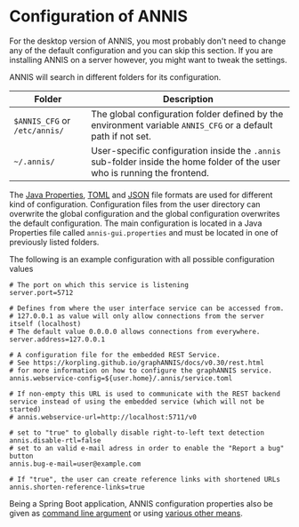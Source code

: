 # Configuration of ANNIS

For the desktop version of ANNIS, you most probably don't need to change any of the default configuration and you can skip this section.
If you are installing ANNIS on a server however, you might want to tweak the settings.

ANNIS will search in different folders for its configuration.

Folder | Description
------ | -----------
`$ANNIS_CFG` or `/etc/annis/` | The global configuration folder defined by the environment variable `ANNIS_CFG` or a default path if not set.
`~/.annis/` | User-specific configuration inside the `.annis` sub-folder inside the home folder of the user who is running the frontend.

The [Java Properties](http://en.wikipedia.org/w/index.php?title=.properties&oldid=521500688), [TOML](https://toml.io/) and [JSON](http://www.json.org/) file formats are used for different kind of configuration.
Configuration files from the user directory can overwrite the global configuration and the global configuration overwrites the
default configuration.
The main configuration is located in a Java Properties file called `annis-gui.properties` and must be located in one of previously listed folders.



The following is an example configuration with all possible configuration values
```properties
# The port on which this service is listening
server.port=5712

# Defines from where the user interface service can be accessed from.
# 127.0.0.1 as value will only allow connections from the server itself (localhost)
# The default value 0.0.0.0 allows connections from everywhere.
server.address=127.0.0.1

# A configuration file for the embedded REST Service. 
# See https://korpling.github.io/graphANNIS/docs/v0.30/rest.html 
# for more information on how to configure the graphANNIS service.
annis.webservice-config=${user.home}/.annis/service.toml

# If non-empty this URL is used to communicate with the REST backend service instead of using the embedded service (which will not be started)
# annis.webservice-url=http://localhost:5711/v0

# set to "true" to globally disable right-to-left text detection
annis.disable-rtl=false
# set to an valid e-mail adress in order to enable the "Report a bug" button
annis.bug-e-mail=user@example.com

# If "true", the user can create reference links with shortened URLs
annis.shorten-reference-links=true
```

Being a Spring Boot application, ANNIS configuration properties also be given as [command line argument](https://docs.spring.io/spring-boot/docs/2.3.x/reference/html/spring-boot-features.html#boot-features-external-config-command-line-args) or using [various other means](https://docs.spring.io/spring-boot/docs/2.3.x/reference/html/spring-boot-features.html#boot-features-external-config-application-property-files).
